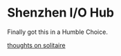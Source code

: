 # Shenzhen I/O Hub

Finally got this in a Humble Choice.

[thoughts on solitaire](d87714e0-c616-4dea-8f38-b16988298dc3.md)
